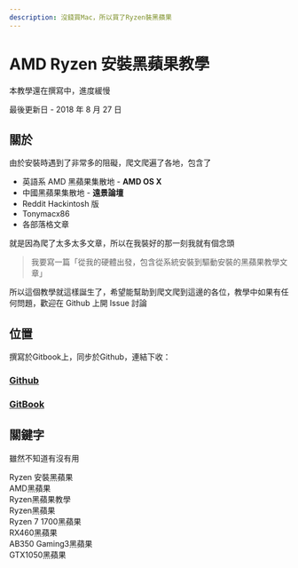 ```yaml
---
description: 沒錢買Mac，所以買了Ryzen裝黑蘋果
---
```


# AMD Ryzen 安裝黑蘋果教學

本教學還在撰寫中，進度緩慢

最後更新日 - 2018 年 8 月 27 日

## 關於

由於安裝時遇到了非常多的阻礙，爬文爬遍了各地，包含了

* 英語系 AMD 黑蘋果集散地 - **AMD OS X**
* 中國黑蘋果集散地 - **遠景論壇**
* Reddit Hackintosh 版
* Tonymacx86
* 各部落格文章

就是因為爬了太多太多文章，所以在我裝好的那一刻我就有個念頭

> 我要寫一篇「從我的硬體出發，包含從系統安裝到驅動安裝的黑蘋果教學文章」

所以這個教學就這樣誕生了，希望能幫助到爬文爬到這邊的各位，教學中如果有任何問題，歡迎在 Github 上開 Issue 討論

## 位置

撰寫於Gitbook上，同步於Github，連結下收：

### [Github](https://github.com/MrNegativeTW/Ryzen-Hackintosh-Tutorial)

### [GitBook](https://mtwstudio.gitbook.io/ryzentosh)

## 關鍵字

雖然不知道有沒有用

Ryzen 安裝黑蘋果  
AMD黑蘋果  
Ryzen黑蘋果教學  
Ryzen黑蘋果  
Ryzen 7 1700黑蘋果   
RX460黑蘋果  
AB350 Gaming3黑蘋果  
GTX1050黑蘋果  


